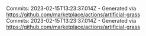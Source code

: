 Commits: 2023-02-15T13:23:37.014Z - Generated via https://github.com/marketplace/actions/artificial-grass
<br>
Commits: 2023-02-15T13:23:37.014Z - Generated via https://github.com/marketplace/actions/artificial-grass
<br>
